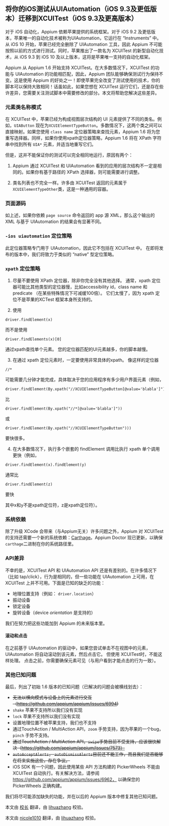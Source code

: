 ## 将你的iOS测试从UIAutomation（iOS 9.3及更低版本）迁移到XCUITest（iOS 9.3及更高版本）

对于 iOS 自动化，Appium 依赖苹果提供的系统框架。对于 iOS 9.2 及更低版本，苹果唯一的自动化技术被称为UIAutomation，它运行在 “Instruments” 中。从 iOS 10 开始，苹果已经完全删除了 UIAutomation 工具，因此 Appium 不可能按照以前的方式进行测试。同时，苹果推出了一款名为 XCUITest 的新型自动化技术，从 iOS 9.3 到 iOS 10 及以上版本，这将是苹果唯一支持的自动化框架。

Appium 从 Appium 1.6 开始支持 XCUITest。在大多数情况下，XCUITest 的功能与 UIAutomation 的功能相匹配，因此，Appium 团队能够确保测试行为保持不变。这是使用 Appium 的好处之一！即使苹果完全改变了测试使用的技术，你的脚本可以保持大致相同！话虽如此，如果您想在 XCUITest 运行它们，还是存在些许差异，您需要关注测试脚本中需要修改的部分。本文将帮助您解决这些差异。

### 元素类名称模式

在 XCUITest 中，苹果已经为构成视图层次结构的 UI 元素提供了不同的类名。例如，`UIAButton` 现在为`XCUIElementTypeButton`。多数情况下，这两个类之间可以直接映射。如果您使用 `class name` 定位器策略来查找元素，Appium 1.6 将为您重写选择器。同样，如果你使用xpath定位器策略，Appium 1.6 将在 XPath 字符串中找到所有 `UIA*` 元素，并适当地重写它们。

但是，这并不能保证你的测试可以完全相同地运行，原因有两个：

1. Appium 通过 XCUITest 和 UIAutomation 看到的应用的层次结构不一定是相同的。如果你有基于路径的 XPath 选择器，则可能需要进行调整。

2. 类名列表也不完全一样。许多由 XCUITest 返回的元素属于`XCUIElementTypeOther`类，这是一种通用的容器。

### 页面源码

如上述，如果你依赖 `page source` 命令返回的 app 源 XML，那么这个输出的 XML 与基于 UIAutomation 的结果会有显著不同。

### `-ios uiautomation` 定位策略

此定位器策略专门用于 UIAutomation，因此它不包括在 XCUITest 中。 在即将发布的版本中，我们将致力于类似的 “native” 型定位策略。

### `xpath` 定位策略

1. 尽量不要使用 XPath 定位器，除非你完全没有其他选择。 通常，xpath 定位器可能比其他类型的定位器慢，比如accessibility id，class name 和 predicate （在某些特殊情况下可减缓100倍）。 它们太慢了，因为 xpath 定位不是苹果的XCTest 框架本身所支持的。

2. 使用

```
driver.findElement(x)
```

而不是使用

```
driver.findElements(x)[0]
```

通过xpath查找单个元素。 您的定位器匹配的UI元素越多，你的脚本越慢。

3. 在通过 xpath 定位元素时，一定要使用非常具体的xpath。 像这样的定位器

```
//*
```

可能需要几分钟才能完成，具体取决于您的应用程序有多少用户界面元素（例如，

```
driver.findElement(By.xpath("//XCUIElementTypeButton[@value='blabla']"))
```

比

```
driver.findElement(By.xpath("//*[@value='blabla']"))
```

或

```
driver.findElement(By.xpath("//XCUIElementTypeButton")))
```

要快很多。

4. 在大多数情况下，执行多个嵌套的 findElement 调用比执行 xpath 单个调用更快（例如，

```
driver.findElement(x).findElement(y)
```
通常比

```
driver.findElement(z)
```

要快

其中x和y不是xpath定位符，z是xpath定位符）。

### 系统依赖

除了升级 XCode 会带来（与Appium无关）许多问题之外，Appium 对 XCUITest 的支持还需要一个新的系统依赖：[Carthage](https://github.com/Carthage/Carthage)。Appium Doctor 现已更新，以确保`carthage`二进制在你的系统路径里。

### API差异

不幸的是，XCUITest API 和 UIAutomation API 还是有差别的。在许多情况下（比如 tap/click），行为是相同的，但一些功能在 UIAutomation 上可用，在 XCUITest 上并不可用。下面是已知的缺乏的功能：

* 地理位置支持（例如： `driver.location`）
* 振动设备
* 锁定设备
* 旋转设备（device _orientation_ 是支持的）

我们在努力把这些功能加到 Appium 的未来版本里。

#### 滚动和点击

在之前基于 UIAutomation 的驱动中，如果您尝试单击不在视图中的元素，UIAutomation 将自动滚动到该元素，然后点击它。 但使用 XCUITest时，不能这样处理。 点击之前，你需要确保元素可见（与用户看到才能点击的行为一致）。

### 其他已知问题

最后，列出了初始 1.6 版本的已知问题（已解决的问题会被横线划去）：

* <del>无法以横向模式与设备上的元素进行交互（https://github.com/appium/appium/issues/6994)</del>
* `shake` 苹果不支持所以我们没有实现
* `lock` 苹果不支持所以我们没有实现
* 设置地理位置不被苹果支持，我们也不支持
* 通过TouchAction / MultiAction API，`zoom` 手势支持，因为苹果的一个bug，`pinch` 手势不支持。
* <del>通过TouchAction / MultiAction API，`swipe`手势目前不受支持，应该很快解决（https://github.com/appium/appium/issues/7573）</del>
* <del>`autoAcceptAlerts`， `autoDismissAlerts`目前还不能工作，而且我们是否能够在将来实施这些，存在争议。</del>
* iOS SDK 有一个问题，因此使用某些 API 方法构建的 PickerWheels 不能由 XCUITest 自动执行。有关解决方法，请参阅 https://github.com/appium/appium/issues/6962， 以确保您的 PickerWheels 正确构建。

我们将尽可能添加缺失的功能，并在以后的 Appium 版本中修复其他已知问题。

 
本文由 [校长](https://testerhome.com/xushizhao) 翻译，由 [lihuazhang](https://github.com/lihuazhang) 校验。

本文由 [nicole1010](https://github.com/nicole1010) 翻译，由 [lihuazhang](https://github.com/lihuazhang) 校验。